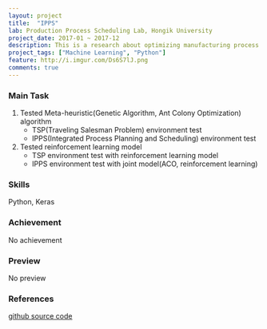 ```yaml
---
layout: project
title:  "IPPS"
lab: Production Process Scheduling Lab, Hongik University
project_date: 2017-01 ~ 2017-12
description: This is a research about optimizing manufacturing process called integrated process planning and scheduling. The project goal was to optimize the machine production in various environments with heuristic algorithms and deep learning models. I studied it as an undergraduate student in the Industrial Engineering Lab, Hongik University.
project_tags: ["Machine Learning", "Python"]
feature: http://i.imgur.com/Ds6S7lJ.png
comments: true
---
```


### Main Task
1. Tested Meta-heuristic(Genetic Algorithm, Ant Colony Optimization) algorithm
    - TSP(Traveling Salesman Problem) environment test
    - IPPS(Integrated Process Planning and Scheduling) environment test
2. Tested reinforcement learning model
    - TSP environment test with reinforcement learning model
    - IPPS environment test with joint model(ACO, reinforcement learning)

### Skills
Python, Keras

### Achievement
No achievement

### Preview
No preview

### References
[github source code](https://github.com/hlee118/IPPS)
